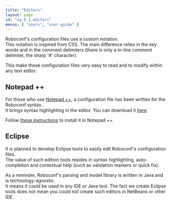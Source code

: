 ```yaml
---
title: "Editors"
layout: page
id: "ug.0.1.editors"
menus: [ "users", "user-guide" ]
---
```


Roboconf's configuration files use a custom notation.  
This notation is inspired from CSS. The main difference relies in the key words
and in the comment delimiters (there is only a in-line comment delimiter, the sharp '#'
character).

This make these configuration files very easy to read and to modify within any text editor.


## Notepad ++

For those who use [Notepad ++](http://notepad-plus-plus.org), a configuration file has been written for the Roboconf syntax.  
It brings syntax highlighting in the editor. You can download it [here](/downloads/roboconf--npp.xml). 

Follow [these instructions](http://sourceforge.net/apps/mediawiki/notepad-plus/index.php?title=User_Defined_Language_Files#How_to_install_user_defined_language_files)
to install it in Notepad ++.


## Eclipse

It is planned to develop Eclipse tools to easily edit Roboconf's configuration files.  
The value of such edition tools resides in syntax highlighting, auto-completion and contextual
help (such as validation markers or quick fix).

As a reminder, Roboconf's parsing and model library is written in Java and is technology-agnostic.  
It means it could be used in any IDE or Java tool. The fact we create Eclipse tools does not mean
you could not create such editors in NetBeans or other IDE.
